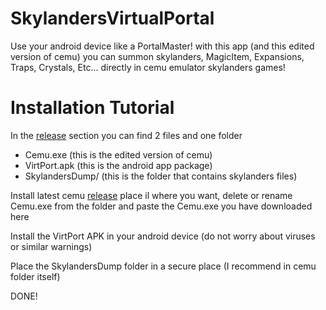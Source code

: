 # SkylandersVirtualPortal
Use your android device like a PortalMaster! with this app (and this edited version of cemu) you can summon skylanders, MagicItem, Expansions, Traps, Crystals, Etc... directly in cemu emulator skylanders games!

# Installation Tutorial
In the [release](https://github.com/TonyHacker03/SkylandersVirtualPortal/releases) section you can find 2 files and one folder
- Cemu.exe (this is the edited version of cemu)
- VirtPort.apk (this is the android app package)
- SkylandersDump/ (this is the folder that contains skylanders files)

Install latest cemu [release](https://github.com/cemu-project/Cemu/releases) place il where you want, delete or rename Cemu.exe from the folder and paste the Cemu.exe you have downloaded here

Install the VirtPort APK in your android device (do not worry about viruses or similar warnings) 

Place the SkylandersDump folder in a secure place (I recommend in cemu folder itself)

DONE!

